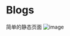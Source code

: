 # Blogs
简单的静态页面
![image](https://github.com/qwas3110/Blogs/blob/master/img/QQ%E5%9B%BE%E7%89%8720180704191049.png)

